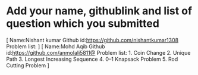 # Add your name, githublink and list of question which you submitted

[
 Name:Nishant kumar
 Github id:https://github.com/nishantkumar1308
 Problem list:
]
[
 Name:Mohd Aqib
 Github id:https://github.com/anmolali5811@
 Problem list:
    1. Coin Change
    2. Unique Path
    3. Longest Increasing Sequence
    4. 0–1 Knapsack Problem
    5. Rod Cutting Problem
]